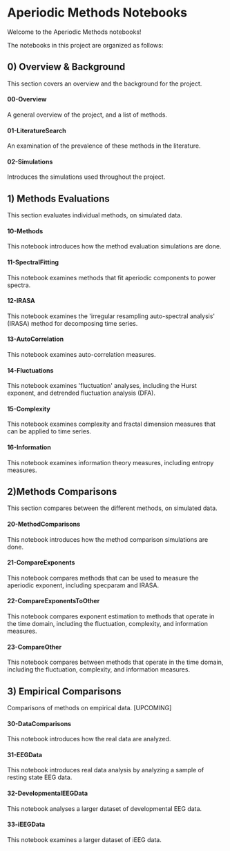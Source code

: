 # Aperiodic Methods Notebooks

Welcome to the Aperiodic Methods notebooks!

The notebooks in this project are organized as follows:

## 0) Overview & Background

This section covers an overview and the background for the project.

#### 00-Overview

A general overview of the project, and a list of methods.

#### 01-LiteratureSearch

An examination of the prevalence of these methods in the literature.

#### 02-Simulations

Introduces the simulations used throughout the project.

## 1) Methods Evaluations

This section evaluates individual methods, on simulated data.

#### 10-Methods

This notebook introduces how the method evaluation simulations are done.

#### 11-SpectralFitting

This notebook examines methods that fit aperiodic components to power spectra.

#### 12-IRASA

This notebook examines the 'irregular resampling auto-spectral analysis' (IRASA) method for decomposing time series.

#### 13-AutoCorrelation

This notebook examines auto-correlation measures.

#### 14-Fluctuations

This notebook examines 'fluctuation' analyses, including the Hurst exponent, and detrended fluctuation analysis (DFA).

#### 15-Complexity

This notebook examines complexity and fractal dimension measures that can be applied to time series.

#### 16-Information

This notebook examines information theory measures, including entropy measures.

## 2)Methods Comparisons

This section compares between the different methods, on simulated data.

#### 20-MethodComparisons

This notebook introduces how the method comparison simulations are done.

#### 21-CompareExponents

This notebook compares methods that can be used to measure the aperiodic exponent, including specparam and IRASA.

#### 22-CompareExponentsToOther

This notebook compares exponent estimation to methods that operate in the time domain, including the fluctuation, complexity, and information measures.

#### 23-CompareOther

This notebook compares between methods that operate in the time domain, including the fluctuation, complexity, and information measures.

## 3) Empirical Comparisons

Comparisons of methods on empirical data.  [UPCOMING]

#### 30-DataComparisons

This notebook introduces how the real data are analyzed.

#### 31-EEGData

This notebook introduces real data analysis by analyzing a sample of resting state EEG data.

#### 32-DevelopmentalEEGData

This notebook analyses a larger dataset of developmental EEG data.

#### 33-iEEGData

This notebook examines a larger dataset of iEEG data.

